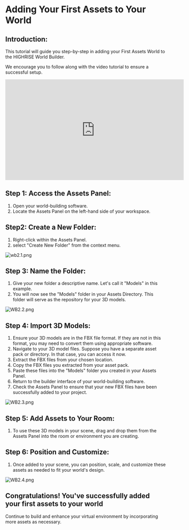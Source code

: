 # **Adding Your First Assets to Your World**

## **Introduction:**

This tutorial will guide you step-by-step in adding your First Assets World to the HIGHRISE World Builder.

We encourage you to follow along with the video tutorial to ensure a successful setup.

<iframe width="560" height="315" src="https://www.youtube.com/embed/KGjIsQx5rOA?si=2YmPFZQWAxm23iSF" title="YouTube video player" frameborder="0" allow="accelerometer; autoplay; clipboard-write; encrypted-media; gyroscope; picture-in-picture; web-share" allowfullscreen></iframe>


## **Step 1: Access the Assets Panel:**
1. Open your world-building software.
2. Locate the Assets Panel on the left-hand side of your workspace.
## **Step2: Create a New Folder:**
1. Right-click within the Assets Panel.
2. select "Create New Folder" from the context menu.

![wb2.1.png](https://cdn-production.joinhighrise.com/create-portal/wb2_1_3b6ef769da.png)

## **Step 3: Name the Folder:**
1. Give your new folder a descriptive name. Let's call it "Models" in this example.
2. You will now see the "Models" folder in your Assets Directory. This folder will serve as the repository for your 3D models.

![WB2.2.png](https://cdn-production.joinhighrise.com/create-portal/WB_2_2_bde04bbd3e.png)

## **Step 4: Import 3D Models:**
1. Ensure your 3D models are in the FBX file format. If they are not in this format, you may need to convert them using appropriate software.
2. Navigate to your 3D model files. Suppose you have a separate asset pack or directory. In that case, you can access it now.
3. Extract the FBX files from your chosen location.
4. Copy the FBX files you extracted from your asset pack.
5. Paste these files into the "Models" folder you created in your Assets Panel.
6. Return to the builder interface of your world-building software.
7. Check the Assets Panel to ensure that your new FBX files have been successfully added to your project.

![WB2.3.png](https://cdn-production.joinhighrise.com/create-portal/WB_2_3_e0cc4169ca.png)

## **Step 5: Add Assets to Your Room:**
1. To use these 3D models in your scene, drag and drop them from the Assets Panel into the room or environment you are creating.
## **Step 6: Position and Customize:**
1. Once added to your scene, you can position, scale, and customize these assets as needed to fit your world's design.

![WB2.4.png](https://cdn-production.joinhighrise.com/create-portal/WB_2_4_5261d2ac24.png)


## Congratulations! You've successfully added your first assets to your world

Continue to build and enhance your virtual environment by incorporating more assets as necessary.

